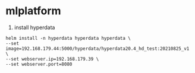 # mlplatform

1. install hyperdata
```
helm install -n hyperdata hyperdata hyperdata \
--set image=192.168.179.44:5000/hyperdata/hyperdata20.4_hd_test:20210825_v1 \
--set webserver.ip=192.168.179.39 \
--set webserver.port=8080
```